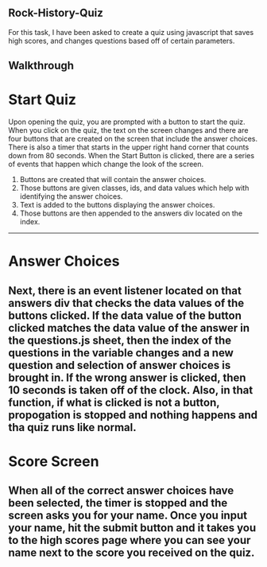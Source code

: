 ## Rock-History-Quiz

For this task, I have been asked to create a quiz using javascript that saves high scores, and changes questions based off of certain parameters. 

## Walkthrough

# Start Quiz

Upon opening the quiz, you are prompted with a button to start the quiz. When you click on the quiz, the text on the screen changes and there are four buttons that are created on the screen that include the answer choices. There is also a timer that starts in the upper right hand corner that counts down from 80 seconds. When the Start Button is clicked, there are a series of events that happen which change the look of the screen. 

1. Buttons are created that will contain the answer choices. 
2. Those buttons are given classes, ids, and data values which help with identifying the answer choices. 
3. Text is added to the buttons displaying the answer choices. 
4. Those buttons are then appended to the answers div located on the index.
-------
# Answer Choices

Next, there is an event listener located on that answers div that checks the data values of the buttons clicked. If the data value of the button clicked matches the data value of the answer in the questions.js sheet, then the index of the questions in the variable changes and a new question and selection of answer choices is brought in. If the wrong answer is clicked, then 10 seconds is taken off of the clock. Also, in that function, if what is clicked is not a button, propogation is stopped and nothing happens and tha quiz runs like normal. 
-------
# Score Screen

When all of the correct answer choices have been selected, the timer is stopped and the screen asks you for your name. Once you input your name, hit the submit button and it takes you to the high scores page where you can see your name next to the score you received on the quiz. 
-------

